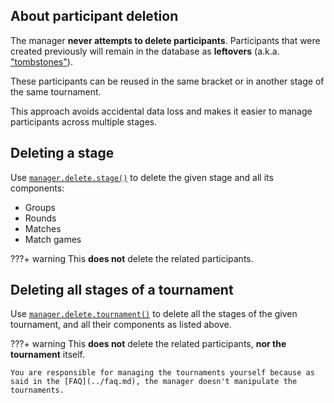 ## About participant deletion

The manager **never attempts to delete participants**.
Participants that were created previously will remain in the database as **leftovers** (a.k.a. ["tombstones"](https://en.wikipedia.org/wiki/Tombstone_(programming))).  

These participants can be reused in the same bracket or in another stage of the same tournament.  

This approach avoids accidental data loss and makes it easier to manage participants across multiple stages.

## Deleting a stage

Use [`manager.delete.stage()`](/brackets-docs/reference/manager/classes/Delete.html#stage) to delete the given stage and all its components:

- Groups
- Rounds
- Matches
- Match games

???+ warning
    This **does not** delete the related participants.

## Deleting all stages of a tournament

Use [`manager.delete.tournament()`](/brackets-docs/reference/manager/classes/Delete.html#tournament) to delete all the stages of the given tournament, and all their components as listed above.

???+ warning
    This **does not** delete the related participants, **nor the tournament** itself.

    You are responsible for managing the tournaments yourself because as said in the [FAQ](../faq.md), the manager doesn't manipulate the tournaments.